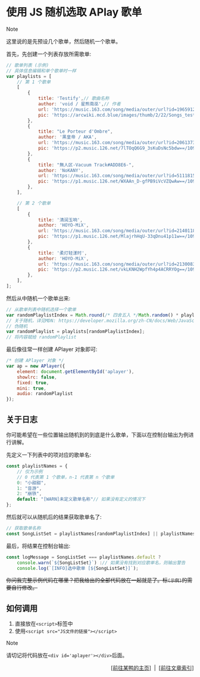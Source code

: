 # 使用 JS 随机选取 APlay 歌单

> [!NOTE]  
> 这里说的是先预设几个歌单，然后随机一个歌单。  

首先，先创建一个列表存放所需歌单:  
```javascript
// 歌单列表 (示例)
// 具体信息编辑和单个歌单时一样
var playlists = [
    // 第 1 个歌单
    [
        {
            title: 'Testify',// 歌曲名称
            author: 'void / 星熊南巫',// 作者
            url: 'https://music.163.com/song/media/outer/url?id=1965912564.mp3',// 歌曲资源(mp3)
            pic: 'https://arcwiki.mcd.blue/images/thumb/2/22/Songs_testify.jpg/384px-Songs_testify.jpg'// 封面
        },
        {
            title: "Le Porteur d'Ombre",
            author: '黒皇帝 / AKA',
            url: 'https://music.163.com/song/media/outer/url?id=2061373391.mp3',
            pic: 'https://p2.music.126.net/7lTOqQ6G9_3sKuDsNc5bdw==/109951168718068730.jpg'
        },
        {
            title: "無人区-Vacuum Track#ADD8E6-",
            author: 'NoKANY',
            url: 'https://music.163.com/song/media/outer/url?id=511181532.mp3',
            pic: 'https://p1.music.126.net/WXAAn_D-gfPB9iVcVZQwAw==/109951163037603327.jpg'
        },
    ],

    // 第 2 个歌单
    [
        {
            title: '清润玉响',
            author: 'HOYO-MiX',
            url: 'https://music.163.com/song/media/outer/url?id=2140118672.mp3',
            pic: 'https://p1.music.126.net/MlajrhHqU-33qDnu41p11w==/109951169447872203.jpg'
        },
        {
            title: '柔灯轻漾时',
            author: 'HOYO-MiX',
            url: 'https://music.163.com/song/media/outer/url?id=2130083946.mp3',
            pic: 'https://p2.music.126.net/vkLKNH2WpfYh4p4ACRRYOg==/109951169367650385.jpg'
        },
    ],
];
```

然后从中随机一个歌单出来:  
```javascript
// 从歌单列表中随机选择一个歌单
var randomPlaylistIndex = Math.round(/* 四舍五入 */Math.random() * playlists.length);
// 关于随机，详见MDN: https://developer.mozilla.org/zh-CN/docs/Web/JavaScript/Reference/Global_Objects/Math/random
// 伪随机
var randomPlaylist = playlists[randomPlaylistIndex];
// 将内容赋给 randomPlaylist
```

最后像往常一样创建 APlayer 对象即可:  
```javascript
/* 创建 APlayer 对象 */
var ap = new APlayer({
    element: document.getElementById('aplayer'),
    showlrc: false,
    fixed: true,
    mini: true,
    audio: randomPlaylist
});
```

## 关于日志
你可能希望在一些位置输出随机到的到底是什么歌单，下面以在控制台输出为例进行讲解。  

先定义一下列表中的项对应的歌单名:  
```javascript
const playlistNames = {
    // 仅为示例
    // 0 代表第 1 个歌单，n-1 代表第 n 个歌单
    0: "小甜甜",
    1: "音游",
    2: "崩铁",
    default: "[WARN]未定义歌单名称"// 如果没有定义的情况下
};
```

然后就可以从随机后的结果获取歌单名了:  
```javascript
// 获取歌单名称
const SongListSet = playlistNames[randomPlaylistIndex] || playlistNames.default;
```

最后，将结果在控制台输出:  
```javascript
const logMessage = SongListSet === playlistNames.default ?
    console.warn(`${SongListSet}`) :// 如果没有找到对应歌单名，则输出警告
    console.log(`[INFO]选中歌单 [${SongListSet}]`);
```

~~你问我完整示例代码在哪里？把我给出的全部代码放在一起就是了。标`(示例)`的需要自行修改。~~  

## 如何调用
1. 直接放在`<script>`标签中
2. 使用`<script src="JS文件的链接"></script>`
   
> [!NOTE]
> 请切记将代码放在`<div id='aplayer'></div>`后面。  

<div style="text-align: right;">
    <a href="https://duckduckstudio.github.io/yazicbs.github.io/" target="_blank">[前往某鸭的主页]</a>
    &nbsp;|&nbsp;
    <a href="https://duckduckstudio.github.io/yazicbs.github.io/Articles/Articles/" target="_blank">[前往文章索引]</a>
</div>
